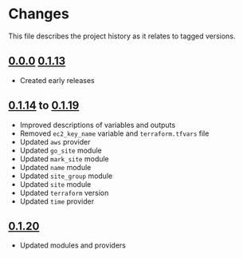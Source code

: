 # Changes
This file describes the project history as it relates to tagged versions.

## [0.0.0](.) [0.1.13](.)
- Created early releases

## [0.1.14](.) to [0.1.19](.)
- Improved descriptions of variables and outputs
- Removed `ec2_key_name` variable and `terraform.tfvars` file
- Updated `aws` provider
- Updated `go_site` module
- Updated `mark_site` module
- Updated `name` module
- Updated `site_group` module
- Updated `site` module
- Updated `terraform` version
- Updated `time` provider

## [0.1.20](.)
- Updated modules and providers
